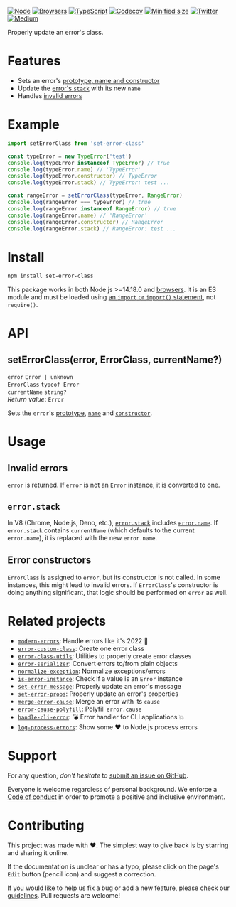 [![Node](https://img.shields.io/badge/-Node.js-808080?logo=node.js&colorA=404040&logoColor=66cc33)](https://www.npmjs.com/package/set-error-class)
[![Browsers](https://img.shields.io/badge/-Browsers-808080?logo=firefox&colorA=404040)](https://unpkg.com/set-error-class?module)
[![TypeScript](https://img.shields.io/badge/-Typed-808080?logo=typescript&colorA=404040&logoColor=0096ff)](/types/main.d.ts)
[![Codecov](https://img.shields.io/badge/-Tested%20100%25-808080?logo=codecov&colorA=404040)](https://codecov.io/gh/ehmicky/set-error-class)
[![Minified size](https://img.shields.io/bundlephobia/minzip/set-error-class?label&colorA=404040&colorB=808080&logo=webpack)](https://bundlephobia.com/package/set-error-class)
[![Twitter](https://img.shields.io/badge/-Twitter-808080.svg?logo=twitter&colorA=404040)](https://twitter.com/intent/follow?screen_name=ehmicky)
[![Medium](https://img.shields.io/badge/-Medium-808080.svg?logo=medium&colorA=404040)](https://medium.com/@ehmicky)

Properly update an error's class.

# Features

- Sets an error's
  [prototype, name and constructor](#seterrorclasserror-errorclass-currentname)
- Update the [error's `stack`](#errorstack) with its new `name`
- Handles [invalid errors](#invalid-errors)

# Example

```js
import setErrorClass from 'set-error-class'

const typeError = new TypeError('test')
console.log(typeError instanceof TypeError) // true
console.log(typeError.name) // 'TypeError'
console.log(typeError.constructor) // TypeError
console.log(typeError.stack) // TypeError: test ...

const rangeError = setErrorClass(typeError, RangeError)
console.log(rangeError === typeError) // true
console.log(rangeError instanceof RangeError) // true
console.log(rangeError.name) // 'RangeError'
console.log(rangeError.constructor) // RangeError
console.log(rangeError.stack) // RangeError: test ...
```

# Install

```bash
npm install set-error-class
```

This package works in both Node.js >=14.18.0 and
[browsers](https://raw.githubusercontent.com/ehmicky/dev-tasks/main/src/tasks/build/browserslist).
It is an ES module and must be loaded using
[an `import` or `import()` statement](https://gist.github.com/sindresorhus/a39789f98801d908bbc7ff3ecc99d99c),
not `require()`.

# API

## setErrorClass(error, ErrorClass, currentName?)

`error` `Error | unknown`\
`ErrorClass` `typeof Error`\
`currentName` `string?`\
_Return value_: `Error`

Sets the `error`'s
[prototype](https://developer.mozilla.org/en-US/docs/Web/JavaScript/Reference/Global_Objects/Object/getPrototypeOf),
[`name`](https://developer.mozilla.org/en-US/docs/Web/JavaScript/Reference/Global_Objects/Error/name)
and
[`constructor`](https://developer.mozilla.org/en-US/docs/Web/JavaScript/Reference/Global_Objects/Object/constructor).

# Usage

## Invalid errors

`error` is returned. If `error` is not an `Error` instance, it is converted to
one.

## `error.stack`

In V8 (Chrome, Node.js, Deno, etc.),
[`error.stack`](https://developer.mozilla.org/en-US/docs/Web/JavaScript/Reference/Global_Objects/Error/stack)
includes
[`error.name`](https://developer.mozilla.org/en-US/docs/Web/JavaScript/Reference/Global_Objects/Error/message).
If `error.stack` contains `currentName` (which defaults to the current
`error.name`), it is replaced with the new `error.name`.

## Error constructors

`ErrorClass` is assigned to `error`, but its constructor is not called. In some
instances, this might lead to invalid errors. If `ErrorClass`'s constructor is
doing anything significant, that logic should be performed on `error` as well.

# Related projects

- [`modern-errors`](https://github.com/ehmicky/modern-errors): Handle errors
  like it's 2022 🔮
- [`error-custom-class`](https://github.com/ehmicky/error-custom-class): Create
  one error class
- [`error-class-utils`](https://github.com/ehmicky/error-class-utils): Utilities
  to properly create error classes
- [`error-serializer`](https://github.com/ehmicky/error-serializer): Convert
  errors to/from plain objects
- [`normalize-exception`](https://github.com/ehmicky/normalize-exception):
  Normalize exceptions/errors
- [`is-error-instance`](https://github.com/ehmicky/is-error-instance): Check if
  a value is an `Error` instance
- [`set-error-message`](https://github.com/ehmicky/set-error-message): Properly
  update an error's message
- [`set-error-props`](https://github.com/ehmicky/set-error-props): Properly
  update an error's properties
- [`merge-error-cause`](https://github.com/ehmicky/merge-error-cause): Merge an
  error with its `cause`
- [`error-cause-polyfill`](https://github.com/ehmicky/error-cause-polyfill):
  Polyfill `error.cause`
- [`handle-cli-error`](https://github.com/ehmicky/handle-cli-error): 💣 Error
  handler for CLI applications 💥
- [`log-process-errors`](https://github.com/ehmicky/log-process-errors): Show
  some ❤ to Node.js process errors

# Support

For any question, _don't hesitate_ to [submit an issue on GitHub](../../issues).

Everyone is welcome regardless of personal background. We enforce a
[Code of conduct](CODE_OF_CONDUCT.md) in order to promote a positive and
inclusive environment.

# Contributing

This project was made with ❤️. The simplest way to give back is by starring and
sharing it online.

If the documentation is unclear or has a typo, please click on the page's `Edit`
button (pencil icon) and suggest a correction.

If you would like to help us fix a bug or add a new feature, please check our
[guidelines](CONTRIBUTING.md). Pull requests are welcome!

<!-- Thanks go to our wonderful contributors: -->

<!-- ALL-CONTRIBUTORS-LIST:START -->
<!-- prettier-ignore -->
<!--
<table><tr><td align="center"><a href="https://twitter.com/ehmicky"><img src="https://avatars2.githubusercontent.com/u/8136211?v=4" width="100px;" alt="ehmicky"/><br /><sub><b>ehmicky</b></sub></a><br /><a href="https://github.com/ehmicky/set-error-class/commits?author=ehmicky" title="Code">💻</a> <a href="#design-ehmicky" title="Design">🎨</a> <a href="#ideas-ehmicky" title="Ideas, Planning, & Feedback">🤔</a> <a href="https://github.com/ehmicky/set-error-class/commits?author=ehmicky" title="Documentation">📖</a></td></tr></table>
 -->
<!-- ALL-CONTRIBUTORS-LIST:END -->
